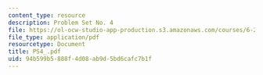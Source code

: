 ```yaml
---
content_type: resource
description: Problem Set No. 4
file: https://ol-ocw-studio-app-production.s3.amazonaws.com/courses/6-263j-data-communication-networks-fall-2002/94b599b5888f4d08ab9d5bd6cafc7b1f_PS4_.pdf
file_type: application/pdf
resourcetype: Document
title: PS4_.pdf
uid: 94b599b5-888f-4d08-ab9d-5bd6cafc7b1f
---
```

